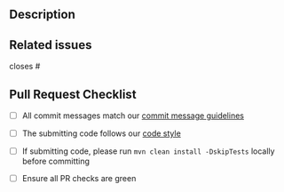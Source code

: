 ## Description

<!-- Please explain the changes you made here. -->

## Related issues

<!-- Which issues are closed by this PR or are related -->

closes #

## Pull Request Checklist

- [ ] All commit messages match our [commit message guidelines](https://github.com/camunda-cloud/zeebe/blob/develop/CONTRIBUTING.md#commit-message-guidelines)
- [ ] The submitting code follows our [code style](https://github.com/camunda-cloud/zeebe/wiki/Code-Style)
- [ ] If submitting code, please run `mvn clean install -DskipTests` locally before committing
- [ ] Ensure all PR checks are green

